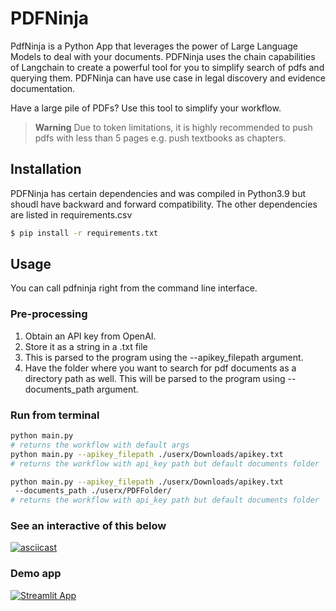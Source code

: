 # PDFNinja

PdfNinja is a Python App that leverages the power of Large Language Models to deal with your documents. 
PDFNinja uses the chain capabilities of Langchain to create a powerful tool for you to simplify search of pdfs and querying them. 
PDFNinja can have use case in legal discovery and evidence documentation.


Have a large pile of PDFs? Use this tool to simplify your workflow. 

> **Warning**
> Due to token limitations, it is highly recommended to push pdfs with less than 5 pages e.g. push textbooks as chapters.

## Installation

PDFNinja has certain dependencies and was compiled in Python3.9 but shoudl have backward and forward compatibility. The other dependencies are listed in requirements.csv
```bash
$ pip install -r requirements.txt
```

## Usage
You can call pdfninja right from the command line interface. 

### Pre-processing

1. Obtain an API key from OpenAI.
2. Store it as a string in a .txt file
3. This is parsed to the program using the --apikey_filepath argument.
4. Have the folder where you want to search for pdf documents as a directory path as well. This will be parsed to the program using --documents_path argument.

### Run from terminal

```bash
python main.py
# returns the workflow with default args
python main.py --apikey_filepath ./userx/Downloads/apikey.txt
# returns the workflow with api_key path but default documents folder

python main.py --apikey_filepath ./userx/Downloads/apikey.txt   
 --documents_path ./userx/PDFFolder/
# returns the workflow with api_key path but default documents folder

```

### See an interactive of this below
[![asciicast](https://asciinema.org/a/8RLOcIgrJ61pXeqnD4EZY6Zrx.svg)](https://asciinema.org/a/8RLOcIgrJ61pXeqnD4EZY6Zrx)

### Demo app

[![Streamlit App](https://static.streamlit.io/badges/streamlit_badge_black_white.svg)](https://pdfninja-2gfoe5cbcah.streamlit.app/)
